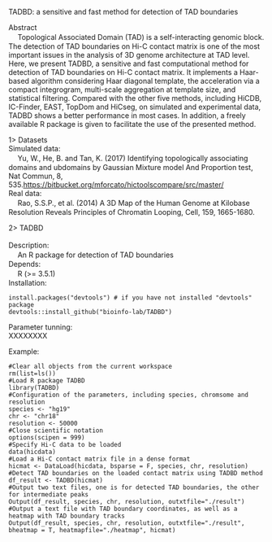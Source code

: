 TADBD: a sensitive and fast method for detection of TAD boundaries

Abstract<br>
 　 Topological Associated Domain (TAD) is a self-interacting genomic block. The detection of TAD boundaries on Hi-C contact matrix is one of the most important issues in the analysis of 3D genome architecture at TAD level. Here, we present TADBD, a sensitive and fast computational method for detection of TAD boundaries on Hi-C contact matrix. It implements a Haar-based algorithm considering Haar diagonal template, the acceleration via a compact integrogram, multi-scale aggregation at template size, and statistical filtering. Compared with the other five methods, including HiCDB, IC-Finder, EAST, TopDom and HiCseg, on simulated and experimental data, TADBD shows a better performance in most cases. In addition, a freely available R package is given to facilitate the use of the presented method.

1> Datasets<br>
  Simulated data:<br>
 　   Yu, W., He, B. and Tan, K. (2017) Identifying topologically associating domains and ubdomains by Gaussian Mixture model And 
      Proportion test, Nat Commun, 8, 535.https://bitbucket.org/mforcato/hictoolscompare/src/master/<br> 
  Real data:<br>
 　   Rao, S.S.P., et al. (2014) A 3D Map of the Human Genome at Kilobase Resolution Reveals Principles of Chromatin Looping, Cell, 159,         1665-1680.<br> 
		
2> TADBD<br>		
  Description:<br>
 　   An R package for detection of TAD boundaries<br> 
  Depends:<br>
 　   R (>= 3.5.1)<br>
 Installation:<br>
```
install.packages("devtools") # if you have not installed "devtools" package
devtools::install_github("bioinfo-lab/TADBD")
```
Parameter tunning:<br>
XXXXXXXX

Example:<br>
```
#Clear all objects from the current workspace
rm(list=ls())
#Load R package TADBD
library(TADBD)
#Configuration of the parameters, including species, chromsome and resolution
species <- "hg19"
chr <- "chr18"
resolution <- 50000
#Close scientific notation
options(scipen = 999)
#Specify Hi-C data to be loaded
data(hicdata)
#Load a Hi-C contact matrix file in a dense format
hicmat <- DataLoad(hicdata, bsparse = F, species, chr, resolution)
#Detect TAD boundaries on the loaded contact matrix using TADBD method
df_result <- TADBD(hicmat)
#Output two text files, one is for detected TAD boundaries, the other for intermediate peaks
Output(df_result, species, chr, resolution, outxtfile="./result")
#Output a text file with TAD boundary coordinates, as well as a heatmap with TAD boundary tracks
Output(df_result, species, chr, resolution, outxtfile="./result", bheatmap = T, heatmapfile="./heatmap", hicmat)
```
